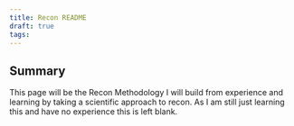 ```yaml
---
title: Recon README
draft: true
tags:
---
```

## Summary
This page will be the Recon Methodology I will build from experience and learning by taking a scientific approach to recon. As I am still just learning this and have no experience this is left blank.




